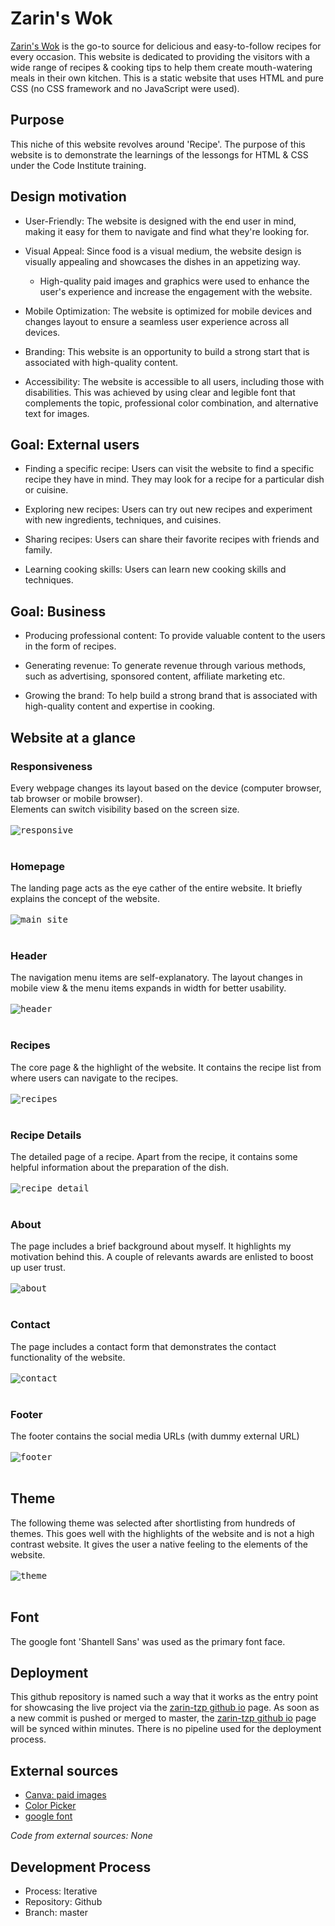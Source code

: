 # Zarin's Wok
[Zarin's Wok](https://zarin-tzp.github.io) is the go-to source for delicious and easy-to-follow recipes for every occasion. This website is dedicated to providing the visitors with a wide range of recipes & cooking tips to help them create mouth-watering meals in their own kitchen.
This is a static website that uses HTML and pure CSS (no CSS framework and no JavaScript were used).

## Purpose
This niche of this website revolves around 'Recipe'. The purpose of this website is to demonstrate the learnings of the lessongs for HTML & CSS under the Code Institute training.

## Design motivation
- User-Friendly: The website is designed with the end user in mind, making it easy for them to navigate and find what they're looking for.

- Visual Appeal: Since food is a visual medium, the website design is visually appealing and showcases the dishes in an appetizing way.
  - High-quality paid images and graphics were used to enhance the user's experience and increase the engagement with the website.

- Mobile Optimization: The website is optimized for mobile devices and changes layout to ensure a seamless user experience across all devices.

- Branding: This website is an opportunity to build a strong start that is associated with high-quality content.

- Accessibility: The website is accessible to all users, including those with disabilities. This was achieved by using clear and legible font that complements the topic, professional color combination, and alternative text for images.

## Goal: External users
- Finding a specific recipe: Users can visit the website to find a specific recipe they have in mind. They may look for a recipe for a particular dish or cuisine.

- Exploring new recipes: Users can try out new recipes and experiment with new ingredients, techniques, and cuisines.

- Sharing recipes: Users can share their favorite recipes with friends and family.

- Learning cooking skills: Users can learn new cooking skills and techniques.

## Goal: Business
- Producing professional content: To provide valuable content to the users in the form of recipes.

- Generating revenue: To generate revenue through various methods, such as advertising, sponsored content, affiliate marketing etc.

- Growing the brand: To help build a strong brand that is associated with high-quality content and expertise in cooking.

## Website at a glance

### Responsiveness
Every webpage changes its layout based on the device (computer browser, tab browser or mobile browser).<br>
Elements can switch visibility based on the screen size.
<br>
<br>
<kbd>
<img src="assets/images/responsive.jpeg" alt="responsive">
</kbd>
<br>
<br>
### Homepage
The landing page acts as the eye cather of the entire website. It briefly explains the concept of the website.
<br>
<br>
<kbd>
<img src="assets/images/home_preview.png" alt="main site">
</kbd>
<br>
<br>
### Header
The navigation menu items are self-explanatory. The layout changes in mobile view & the menu items expands in width for better usability.
<br>
<br>
<kbd>
<img src="assets/images/header.png" alt="header">
</kbd>
<br>
<br>
### Recipes
The core page & the highlight of the website. It contains the recipe list from where users can navigate to the recipes.
<br>
<br>
<kbd>
<img src="assets/images/recipes.png" alt="recipes">
</kbd>
<br>
<br>
### Recipe Details
The detailed page of a recipe. Apart from the recipe, it contains some helpful information about the preparation of the dish.
<br>
<br>
<kbd>
<img src="assets/images/recipe_detail.png" alt="recipe detail">
</kbd>
<br>
<br>
### About
The page includes a brief background about myself. It highlights my motivation behind this. A couple of relevants awards are enlisted to boost up user trust.
<br>
<br>
<kbd>
<img src="assets/images/about_me.png" alt="about">
</kbd>
<br>
<br>
### Contact
The page includes a contact form that demonstrates the contact functionality of the website.
<br>
<br>
<kbd>
<img src="assets/images/contact.png" alt="contact">
</kbd>
<br>
<br>
### Footer
The footer contains the social media URLs (with dummy external URL)
<br>
<br>
<kbd>
<img src="assets/images/footer.png" alt="footer">
</kbd>
<br>
<br>
## Theme
The following theme was selected after shortlisting from hundreds of themes.
This goes well with the highlights of the website and is not a high contrast website. It gives the user a native feeling to the elements of the website.
<br>
<br>
<kbd>
<img src="assets/images/theme.png" alt="theme">
</kbd>
<br>
<br>
## Font
The google font 'Shantell Sans' was used as the primary font face.

## Deployment
This github repository is named such a way that it works as the entry point for showcasing the live project via the [zarin-tzp github io](https://zarin-tzp.github.io/) page.
As soon as a new commit is pushed or merged to master, the [zarin-tzp github io](https://zarin-tzp.github.io/) page will be synced within minutes. There is no pipeline used for the deployment process.



## External sources
- [Canva: paid images](canva.com)
- [Color Picker](https://colorhunt.co/)
- [google font](https://fonts.google.com/specimen/Shantell+Sans)

_Code from external sources: None_

## Development Process
- Process: Iterative
- Repository: Github
- Branch: master
